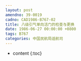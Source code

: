 ```yaml
---
layout: post
amendno: 39-0019
cadno: CAD1986-B767-02
title: 八级引气单向活门的检查与更换
date: 1986-06-27 00:00:00 +0800
tags: B767
categories: 中国民航局适航司
---
```


* content
{:toc}


